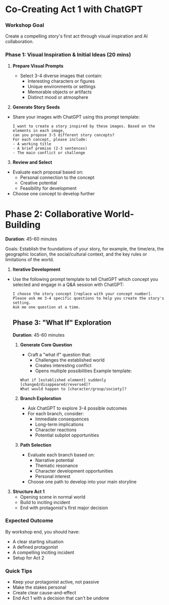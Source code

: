 # Co-Creating Act 1 with ChatGPT

### Workshop Goal
Create a compelling story's first act through visual inspiration and AI collaboration.

### Phase 1: Visual Inspiration & Initial Ideas (20 mins)
1. **Prepare Visual Prompts**
   - Select 3-4 diverse images that contain:
     - Interesting characters or figures
     - Unique environments or settings
     - Memorable objects or artifacts
     - Distinct mood or atmosphere

2. **Generate Story Seeds**
- Share your images with ChatGPT using this prompt template:
  ```
  I want to create a story inspired by these images. Based on the elements in each image,
  can you propose 3-5 different story concepts?
  For each concept, please include:
  - A working title
  - A brief premise (2-3 sentences)
  - The main conflict or challenge
  ```

3. **Review and Select**
  - Evaluate each proposal based on:
    - Personal connection to the concept
    - Creative potential
    - Feasibility for development
  - Choose one concept to develop further

# Phase 2: Collaborative World-Building
**Duration**: 45-60 minutes

Goals: Establish the foundations of your story, for example, the time/era, the geographic location, the social/cultural context, and the key rules or limitations of the world.

1. **Iterative Development**

  - Use the following prompt template to tell ChatGPT which concept you selected and engage in a Q&A session with ChatGPT:
    ```
    I choose the story concept [replace with your concept number].
    Please ask me 3-4 specific questions to help you create the story's setting.
    Ask me one question at a time.
    ```

    ## Phase 3: "What If" Exploration
    **Duration**: 45-60 minutes

    1. **Generate Core Question**
       - Craft a "what if" question that:
         - Challenges the established world
         - Creates interesting conflict
         - Opens multiple possibilities
       Example template:
       ```
       What if [established element] suddenly [changed/disappeared/reversed]?
       What would happen to [character/group/society]?
       ```

    2. **Branch Exploration**
       - Ask ChatGPT to explore 3-4 possible outcomes
       - For each branch, consider:
         - Immediate consequences
         - Long-term implications
         - Character reactions
         - Potential subplot opportunities

    3. **Path Selection**
       - Evaluate each branch based on:
         - Narrative potential
         - Thematic resonance
         - Character development opportunities
         - Personal interest
       - Choose one path to develop into your main storyline

3. **Structure Act 1**
   - Opening scene in normal world
   - Build to inciting incident
   - End with protagonist's first major decision

### Expected Outcome
By workshop end, you should have:
- A clear starting situation
- A defined protagonist
- A compelling inciting incident
- Setup for Act 2

### Quick Tips
- Keep your protagonist active, not passive
- Make the stakes personal
- Create clear cause-and-effect
- End Act 1 with a decision that can't be undone
